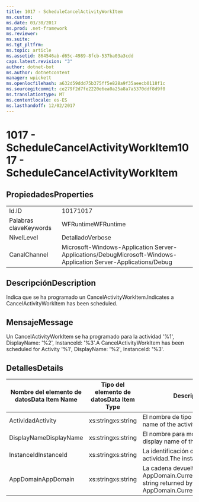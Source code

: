 ```yaml
---
title: 1017 - ScheduleCancelActivityWorkItem
ms.custom: 
ms.date: 03/30/2017
ms.prod: .net-framework
ms.reviewer: 
ms.suite: 
ms.tgt_pltfrm: 
ms.topic: article
ms.assetid: 864546ab-d65c-4989-8fcb-537ba03a3cdd
caps.latest.revision: "3"
author: dotnet-bot
ms.author: dotnetcontent
manager: wpickett
ms.openlocfilehash: a632d59ddd75b375ff5e828a9f35aeecb0118f1c
ms.sourcegitcommit: ce279f2d7fe2220e6ea0a25a8a7a5370ddf8d9f0
ms.translationtype: MT
ms.contentlocale: es-ES
ms.lasthandoff: 12/02/2017
---
```

# <a name="1017---schedulecancelactivityworkitem"></a><span data-ttu-id="1a04c-102">1017 - ScheduleCancelActivityWorkItem</span><span class="sxs-lookup"><span data-stu-id="1a04c-102">1017 - ScheduleCancelActivityWorkItem</span></span>
## <a name="properties"></a><span data-ttu-id="1a04c-103">Propiedades</span><span class="sxs-lookup"><span data-stu-id="1a04c-103">Properties</span></span>  
  
|||  
|-|-|  
|<span data-ttu-id="1a04c-104">Id.</span><span class="sxs-lookup"><span data-stu-id="1a04c-104">ID</span></span>|<span data-ttu-id="1a04c-105">1017</span><span class="sxs-lookup"><span data-stu-id="1a04c-105">1017</span></span>|  
|<span data-ttu-id="1a04c-106">Palabras clave</span><span class="sxs-lookup"><span data-stu-id="1a04c-106">Keywords</span></span>|<span data-ttu-id="1a04c-107">WFRuntime</span><span class="sxs-lookup"><span data-stu-id="1a04c-107">WFRuntime</span></span>|  
|<span data-ttu-id="1a04c-108">Nivel</span><span class="sxs-lookup"><span data-stu-id="1a04c-108">Level</span></span>|<span data-ttu-id="1a04c-109">Detallado</span><span class="sxs-lookup"><span data-stu-id="1a04c-109">Verbose</span></span>|  
|<span data-ttu-id="1a04c-110">Canal</span><span class="sxs-lookup"><span data-stu-id="1a04c-110">Channel</span></span>|<span data-ttu-id="1a04c-111">Microsoft-Windows-Application Server-Applications/Debug</span><span class="sxs-lookup"><span data-stu-id="1a04c-111">Microsoft-Windows-Application Server-Applications/Debug</span></span>|  
  
## <a name="description"></a><span data-ttu-id="1a04c-112">Descripción</span><span class="sxs-lookup"><span data-stu-id="1a04c-112">Description</span></span>  
 <span data-ttu-id="1a04c-113">Indica que se ha programado un CancelActivityWorkItem.</span><span class="sxs-lookup"><span data-stu-id="1a04c-113">Indicates a CancelActivityWorkItem has been scheduled.</span></span>  
  
## <a name="message"></a><span data-ttu-id="1a04c-114">Mensaje</span><span class="sxs-lookup"><span data-stu-id="1a04c-114">Message</span></span>  
 <span data-ttu-id="1a04c-115">Un CancelActivityWorkItem se ha programado para la actividad '%1', DisplayName: '%2', InstanceId: '%3'.</span><span class="sxs-lookup"><span data-stu-id="1a04c-115">A CancelActivityWorkItem has been scheduled for Activity '%1', DisplayName: '%2', InstanceId: '%3'.</span></span>  
  
## <a name="details"></a><span data-ttu-id="1a04c-116">Detalles</span><span class="sxs-lookup"><span data-stu-id="1a04c-116">Details</span></span>  
  
|<span data-ttu-id="1a04c-117">Nombre del elemento de datos</span><span class="sxs-lookup"><span data-stu-id="1a04c-117">Data Item Name</span></span>|<span data-ttu-id="1a04c-118">Tipo del elemento de datos</span><span class="sxs-lookup"><span data-stu-id="1a04c-118">Data Item Type</span></span>|<span data-ttu-id="1a04c-119">Descripción</span><span class="sxs-lookup"><span data-stu-id="1a04c-119">Description</span></span>|  
|--------------------|--------------------|-----------------|  
|<span data-ttu-id="1a04c-120">Actividad</span><span class="sxs-lookup"><span data-stu-id="1a04c-120">Activity</span></span>|<span data-ttu-id="1a04c-121">xs:string</span><span class="sxs-lookup"><span data-stu-id="1a04c-121">xs:string</span></span>|<span data-ttu-id="1a04c-122">El nombre de tipo de la actividad.</span><span class="sxs-lookup"><span data-stu-id="1a04c-122">The type name of the activity.</span></span>|  
|<span data-ttu-id="1a04c-123">DisplayName</span><span class="sxs-lookup"><span data-stu-id="1a04c-123">DisplayName</span></span>|<span data-ttu-id="1a04c-124">xs:string</span><span class="sxs-lookup"><span data-stu-id="1a04c-124">xs:string</span></span>|<span data-ttu-id="1a04c-125">El nombre para mostrar de la actividad.</span><span class="sxs-lookup"><span data-stu-id="1a04c-125">The display name of the activity.</span></span>|  
|<span data-ttu-id="1a04c-126">InstanceId</span><span class="sxs-lookup"><span data-stu-id="1a04c-126">InstanceId</span></span>|<span data-ttu-id="1a04c-127">xs:string</span><span class="sxs-lookup"><span data-stu-id="1a04c-127">xs:string</span></span>|<span data-ttu-id="1a04c-128">La identificación de instancia de la actividad.</span><span class="sxs-lookup"><span data-stu-id="1a04c-128">The instance id of the activity.</span></span>|  
|<span data-ttu-id="1a04c-129">AppDomain</span><span class="sxs-lookup"><span data-stu-id="1a04c-129">AppDomain</span></span>|<span data-ttu-id="1a04c-130">xs:string</span><span class="sxs-lookup"><span data-stu-id="1a04c-130">xs:string</span></span>|<span data-ttu-id="1a04c-131">La cadena devuelta por AppDomain.CurrentDomain.FriendlyName.</span><span class="sxs-lookup"><span data-stu-id="1a04c-131">The string returned by AppDomain.CurrentDomain.FriendlyName.</span></span>|

